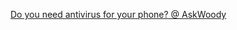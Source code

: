 
[Do you need antivirus for your phone? @ AskWoody](https://www.askwoody.com/2024/do-you-need-antivirus-for-your-phone/)
